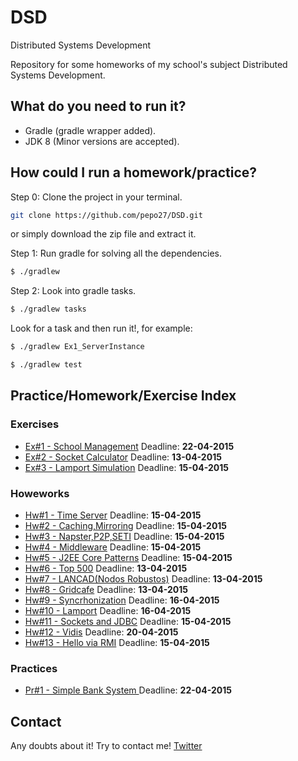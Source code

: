 # DSD
Distributed Systems Development

Repository for some homeworks of my school's subject Distributed Systems Development.

## What do you need to run it?

* Gradle (gradle wrapper added).
* JDK 8 (Minor versions are accepted).

## How could I run a homework/practice?

Step 0: Clone the project in your terminal.
```bash
git clone https://github.com/pepo27/DSD.git
```
or simply download the zip file and extract it.

Step 1: Run gradle for solving all the dependencies.

```bash
$ ./gradlew 
```

Step 2: Look into gradle tasks.

```bash
$ ./gradlew tasks
```
Look for a task and then run it!, for example:

```bash
$ ./gradlew Ex1_ServerInstance
```
```bash
$ ./gradlew test
```

## Practice/Homework/Exercise Index

### Exercises
 * [Ex#1 - School Management](src/main/groovy/exercises/EX1/README.md) Deadline: **22-04-2015**
 * [Ex#2 - Socket Calculator](src/main/groovy/exercises/EX2/README.md) Deadline: **13-04-2015**
 * [Ex#3 - Lamport Simulation](src/main/groovy/exercises/EX3/README.md) Deadline: **15-04-2015**
 
 
### Howeworks
 * [Hw#1 - Time Server](src/main/groovy/homeworks/HW1/README.md) Deadline: **15-04-2015**
 * [Hw#2 - Caching,Mirroring](src/main/groovy/homeworks/HW4/README.md) Deadline: **15-04-2015**
 * [Hw#3 - Napster,P2P,SETI](src/main/groovy/homeworks/HW4/README.md) Deadline: **15-04-2015**
 * [Hw#4 - Middleware](src/main/groovy/homeworks/HW4/README.md) Deadline: **15-04-2015**
 * [Hw#5 - J2EE Core Patterns](src/main/groovy/homeworks/HW5/README.md) Deadline: **15-04-2015**
 * [Hw#6 - Top 500](src/main/groovy/homeworks/HW6/README.md) Deadline: **13-04-2015**
 * [Hw#7 - LANCAD(Nodos Robustos)](src/main/groovy/homeworks/HW7/README.md) Deadline: **13-04-2015**
 * [Hw#8 - Gridcafe](src/main/groovy/homeworks/HW8/README.md) Deadline: **13-04-2015**
 * [Hw#9 - Syncrhonization](src/main/groovy/homeworks/HW9/README.md) Deadline: **16-04-2015**
 * [Hw#10 - Lamport](src/main/groovy/homeworks/HW10/README.md) Deadline: **16-04-2015**
 * [Hw#11 - Sockets and JDBC](src/main/groovy/homeworks/HW11/README.md) Deadline: **15-04-2015**
 * [Hw#12 - Vidis](src/main/groovy/homeworks/HW4/README.md) Deadline: **20-04-2015**
 * [Hw#13 - Hello via RMI](src/main/groovy/homeworks/HW4/README.md) Deadline: **15-04-2015**
 

### Practices
 * [Pr#1 - Simple Bank System ](src/main/groovy/practices/PR1/README.md) Deadline: **22-04-2015**

## Contact
Any doubts about it! Try to contact me! [Twitter](http://twitter.com/jresendiz27)